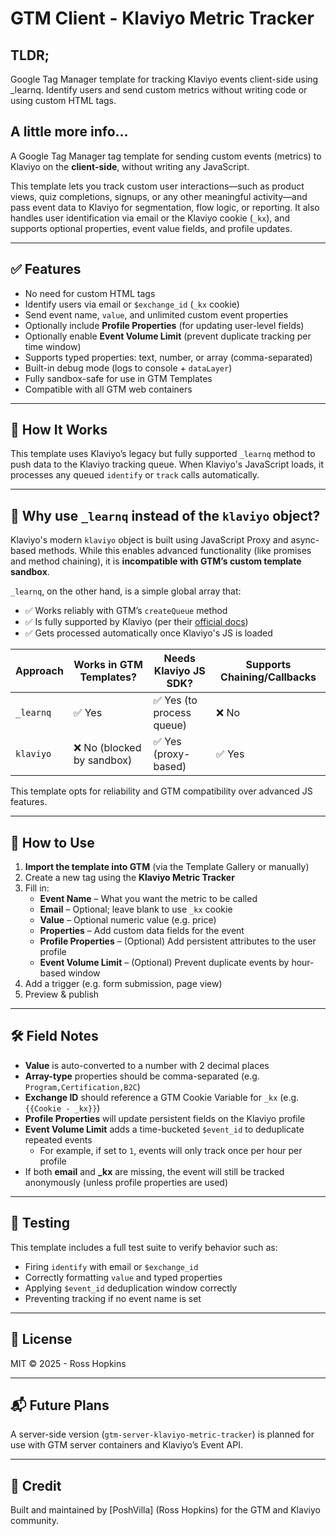 # GTM Client - Klaviyo Metric Tracker

## TLDR;

Google Tag Manager template for tracking Klaviyo events client-side using _learnq. Identify users and send custom metrics without writing code or using custom HTML tags.

## A little more info...

A Google Tag Manager tag template for sending custom events (metrics) to Klaviyo on the **client-side**, without writing any JavaScript.

This template lets you track custom user interactions—such as product views, quiz completions, signups, or any other meaningful activity—and pass event data to Klaviyo for segmentation, flow logic, or reporting. It also handles user identification via email or the Klaviyo cookie (`_kx`), and supports optional properties, event value fields, and profile updates.

---

## ✅ Features

- No need for custom HTML tags
- Identify users via email or `$exchange_id` (`_kx` cookie)
- Send event name, `value`, and unlimited custom event properties
- Optionally include **Profile Properties** (for updating user-level fields)
- Optionally enable **Event Volume Limit** (prevent duplicate tracking per time window)
- Supports typed properties: text, number, or array (comma-separated)
- Built-in debug mode (logs to console + `dataLayer`)
- Fully sandbox-safe for use in GTM Templates
- Compatible with all GTM web containers

---

## 🧱 How It Works

This template uses Klaviyo’s legacy but fully supported `_learnq` method to push data to the Klaviyo tracking queue. When Klaviyo's JavaScript loads, it processes any queued `identify` or `track` calls automatically.

---

## 🤔 Why use `_learnq` instead of the `klaviyo` object?

Klaviyo's modern `klaviyo` object is built using JavaScript Proxy and async-based methods. While this enables advanced functionality (like promises and method chaining), it is **incompatible with GTM’s custom template sandbox**.

`_learnq`, on the other hand, is a simple global array that:
- ✅ Works reliably with GTM’s `createQueue` method
- ✅ Is fully supported by Klaviyo (per their [official docs](https://developers.klaviyo.com/en/docs/introduction_to_the_klaviyo_object))
- ✅ Gets processed automatically once Klaviyo's JS is loaded

| Approach      | Works in GTM Templates? | Needs Klaviyo JS SDK? | Supports Chaining/Callbacks |
|---------------|--------------------------|------------------------|-----------------------------|
| `_learnq`     | ✅ Yes                   | ✅ Yes (to process queue) | ❌ No                       |
| `klaviyo`     | ❌ No (blocked by sandbox) | ✅ Yes (proxy-based)    | ✅ Yes                      |

This template opts for reliability and GTM compatibility over advanced JS features.

---

## 🚀 How to Use

1. **Import the template into GTM** (via the Template Gallery or manually)
2. Create a new tag using the **Klaviyo Metric Tracker**
3. Fill in:
   - **Event Name** – What you want the metric to be called
   - **Email** – Optional; leave blank to use `_kx` cookie
   - **Value** – Optional numeric value (e.g. price)
   - **Properties** – Add custom data fields for the event
   - **Profile Properties** – (Optional) Add persistent attributes to the user profile
   - **Event Volume Limit** – (Optional) Prevent duplicate events by hour-based window
4. Add a trigger (e.g. form submission, page view)
5. Preview & publish

---

## 🛠 Field Notes

- **Value** is auto-converted to a number with 2 decimal places
- **Array-type** properties should be comma-separated (e.g. `Program,Certification,B2C`)
- **Exchange ID** should reference a GTM Cookie Variable for `_kx` (e.g. `{{Cookie - _kx}}`)
- **Profile Properties** will update persistent fields on the Klaviyo profile
- **Event Volume Limit** adds a time-bucketed `$event_id` to deduplicate repeated events
  - For example, if set to `1`, events will only track once per hour per profile
- If both **email** and **_kx** are missing, the event will still be tracked anonymously (unless profile properties are used)

---

## 🧪 Testing

This template includes a full test suite to verify behavior such as:
- Firing `identify` with email or `$exchange_id`
- Correctly formatting `value` and typed properties
- Applying `$event_id` deduplication window correctly
- Preventing tracking if no event name is set

---

## 📄 License

MIT © 2025 - Ross Hopkins

---

## 📬 Future Plans

A server-side version (`gtm-server-klaviyo-metric-tracker`) is planned for use with GTM server containers and Klaviyo’s Event API.

---

## 🙌 Credit

Built and maintained by [PoshVilla] (Ross Hopkins) for the GTM and Klaviyo community.
